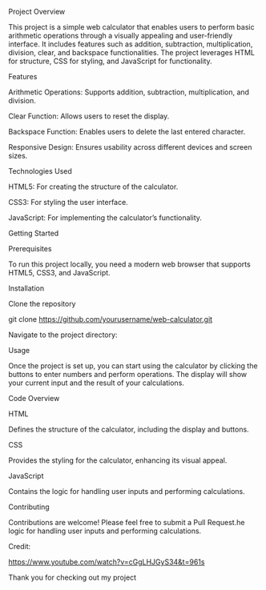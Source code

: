 Project Overview

This project is a simple web calculator that enables users to perform basic arithmetic operations through a visually appealing and user-friendly interface. It includes features such as addition, subtraction, multiplication, division, clear, and backspace functionalities. The project leverages HTML for structure, CSS for styling, and JavaScript for functionality.

Features

Arithmetic Operations: Supports addition, subtraction, multiplication, and division.

Clear Function: Allows users to reset the display.

Backspace Function: Enables users to delete the last entered character.

Responsive Design: Ensures usability across different devices and screen sizes.

Technologies Used

HTML5: For creating the structure of the calculator.

CSS3: For styling the user interface.

JavaScript: For implementing the calculator’s functionality.

Getting Started

Prerequisites

To run this project locally, you need a modern web browser that supports HTML5, CSS3, and JavaScript.

Installation

Clone the repository

git clone https://github.com/yourusername/web-calculator.git

Navigate to the project directory:

Usage

Once the project is set up, you can start using the calculator by clicking the buttons to enter numbers and perform operations. The display will show your current input and the result of your calculations.

Code Overview

HTML

Defines the structure of the calculator, including the display and buttons.

CSS

Provides the styling for the calculator, enhancing its visual appeal.

JavaScript

Contains the logic for handling user inputs and performing calculations.

Contributing 

Contributions are welcome! Please feel free to submit a Pull Request.he logic for handling user inputs and performing calculations.

Credit:

https://www.youtube.com/watch?v=cGgLHJGyS34&t=961s

Thank you for checking out my project

